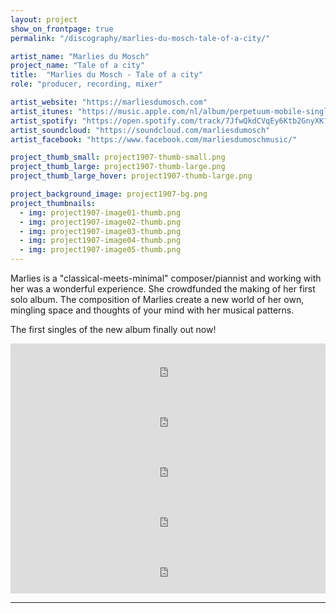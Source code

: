 ```yaml
---
layout: project
show_on_frontpage: true
permalink: "/discography/marlies-du-mosch-tale-of-a-city/"

artist_name: "Marlies du Mosch"
project_name: "Tale of a city"
title:  "Marlies du Mosch - Tale of a city"
role: "producer, recording, mixer"

artist_website: "https://marliesdumosch.com"
artist_itunes: "https://music.apple.com/nl/album/perpetuum-mobile-single/1502474478?l=en"
artist_spotify: "https://open.spotify.com/track/7JfwQkdCVqEy6Ktb2GnyXK?si=w6Nm04wKTRi0-ZQ8AIo8lQ"
artist_soundcloud: "https://soundcloud.com/marliesdumosch"
artist_facebook: "https://www.facebook.com/marliesdumoschmusic/"

project_thumb_small: project1907-thumb-small.png
project_thumb_large: project1907-thumb-large.png
project_thumb_large_hover: project1907-thumb-large.png

project_background_image: project1907-bg.png
project_thumbnails:
  - img: project1907-image01-thumb.png
  - img: project1907-image02-thumb.png
  - img: project1907-image03-thumb.png
  - img: project1907-image04-thumb.png
  - img: project1907-image05-thumb.png
---
```


Marlies is a "classical-meets-minimal" composer/piannist and working with her was a wonderful experience. She crowdfunded the making of her first solo album. The composition of Marlies create a new world of her own, mingling space and thoughts of your mind with her musical patterns.

The first singles of the new album finally out now! 


<iframe src="https://open.spotify.com/embed/track/7JfwQkdCVqEy6Ktb2GnyXK" width="100%" height="80" frameborder="0" allowtransparency="true" allow="encrypted-media"></iframe>

<iframe src="https://open.spotify.com/embed/track/7ssjuy0YBsnD23FLGkZVej" width="100%" height="80" frameborder="0" allowtransparency="true" allow="encrypted-media"></iframe>

<iframe src="https://open.spotify.com/embed/track/0oiItLsRwpDNiqB5Yek4Qs" width="100%" height="80" frameborder="0" allowtransparency="true" allow="encrypted-media"></iframe>

<iframe src="https://open.spotify.com/embed/track/5OxyHotdy7y789r3UQcHAB" width="100%" height="80" frameborder="0" allowtransparency="true" allow="encrypted-media"></iframe>

<iframe src="https://open.spotify.com/embed/track/13SBuUaDElB4vowkW6nQxk" width="100%" height="80" frameborder="0" allowtransparency="true" allow="encrypted-media"></iframe>

---

